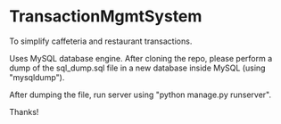 # TransactionMgmtSystem

To simplify caffeteria and restaurant transactions.

Uses MySQL database engine. After cloning the repo, please perform a dump of the sql_dump.sql file in a new database inside 
MySQL (using "mysqldump").

After dumping the file, run server using "python manage.py runserver".

Thanks!
